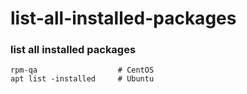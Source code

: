 # list-all-installed-packages

### list all installed packages
```
rpm-qa                  # CentOS
apt list -installed     # Ubuntu
```